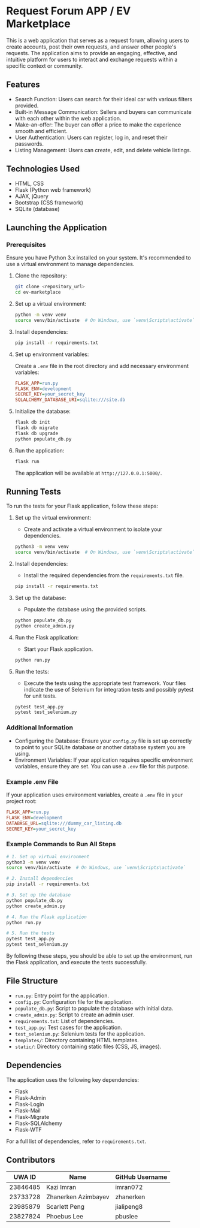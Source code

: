 # Request Forum APP / EV Marketplace

This is a web application that serves as a request forum, allowing users to create accounts, post their own requests, and answer other people's requests. The application aims to provide an engaging, effective, and intuitive platform for users to interact and exchange requests within a specific context or community.

## Features

- Search Function: Users can search for their ideal car with various filters provided.
- Built-in Message Communication: Sellers and buyers can communicate with each other within the web application.
- Make-an-offer: The buyer can offer a price to make the experience smooth and efficient.
- User Authentication: Users can register, log in, and reset their passwords.
- Listing Management: Users can create, edit, and delete vehicle listings.

## Technologies Used

- HTML, CSS
- Flask (Python web framework)
- AJAX, jQuery
- Bootstrap (CSS framework)
- SQLite (database)


## Launching the Application

### Prerequisites

Ensure you have Python 3.x installed on your system. It's recommended to use a virtual environment to manage dependencies.

1. Clone the repository:

   ```bash
   git clone <repository_url>
   cd ev-marketplace
   ```

2. Set up a virtual environment:

   ```bash
   python -m venv venv
   source venv/bin/activate  # On Windows, use `venv\Scripts\activate`
   ```

3. Install dependencies:

   ```bash
   pip install -r requirements.txt
   ```

4. Set up environment variables:

   Create a `.env` file in the root directory and add necessary environment variables:

   ```ini
   FLASK_APP=run.py
   FLASK_ENV=development
   SECRET_KEY=your_secret_key
   SQLALCHEMY_DATABASE_URI=sqlite:///site.db
   ```

5. Initialize the database:

   ```bash
   flask db init
   flask db migrate
   flask db upgrade
   python populate_db.py
   ```

6. Run the application:

   ```bash
   flask run
   ```

   The application will be available at `http://127.0.0.1:5000/`.

## Running Tests

To run the tests for your Flask application, follow these steps:

1. Set up the virtual environment:
    - Create and activate a virtual environment to isolate your dependencies.

    ```bash
    python3 -m venv venv
    source venv/bin/activate  # On Windows, use `venv\Scripts\activate`
    ```

2. Install dependencies:
    - Install the required dependencies from the `requirements.txt` file.

    ```bash
    pip install -r requirements.txt
    ```

3. Set up the database:
    - Populate the database using the provided scripts.

    ```bash
    python populate_db.py
    python create_admin.py
    ```

4. Run the Flask application:
    - Start your Flask application.

    ```bash
    python run.py
    ```

5. Run the tests:
    - Execute the tests using the appropriate test framework. Your files indicate the use of Selenium for integration tests and possibly pytest for unit tests.

    ```bash
    pytest test_app.py
    pytest test_selenium.py
    ```

### Additional Information

- Configuring the Database: Ensure your `config.py` file is set up correctly to point to your SQLite database or another database system you are using.
- Environment Variables: If your application requires specific environment variables, ensure they are set. You can use a `.env` file for this purpose.

### Example .env File

If your application uses environment variables, create a `.env` file in your project root:

```ini
FLASK_APP=run.py
FLASK_ENV=development
DATABASE_URL=sqlite:///dummy_car_listing.db
SECRET_KEY=your_secret_key
```

### Example Commands to Run All Steps

```bash
# 1. Set up virtual environment
python3 -m venv venv
source venv/bin/activate  # On Windows, use `venv\Scripts\activate`

# 2. Install dependencies
pip install -r requirements.txt

# 3. Set up the database
python populate_db.py
python create_admin.py

# 4. Run the Flask application
python run.py

# 5. Run the tests
pytest test_app.py
pytest test_selenium.py
```

By following these steps, you should be able to set up the environment, run the Flask application, and execute the tests successfully.

## File Structure

- `run.py`: Entry point for the application.
- `config.py`: Configuration file for the application.
- `populate_db.py`: Script to populate the database with initial data.
- `create_admin.py`: Script to create an admin user.
- `requirements.txt`: List of dependencies.
- `test_app.py`: Test cases for the application.
- `test_selenium.py`: Selenium tests for the application.
- `templates/`: Directory containing HTML templates.
- `static/`: Directory containing static files (CSS, JS, images).

## Dependencies

The application uses the following key dependencies:

- Flask
- Flask-Admin
- Flask-Login
- Flask-Mail
- Flask-Migrate
- Flask-SQLAlchemy
- Flask-WTF

For a full list of dependencies, refer to `requirements.txt`.


## Contributors

| UWA ID   | Name                  | GitHub Username |
|-----------|------------------------|-----------------|
| 23846485 | Kazi Imran            | imran072        |
| 23733728 | Zhanerken Azimbayev   | zhanerken       |
| 23985879 | Scarlett Peng         | jialipeng8      |
| 23827824 | Phoebus Lee           | pbuslee         |
